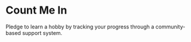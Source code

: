 # Count Me In

Pledge to learn a hobby by tracking your progress through a community-based support system.
